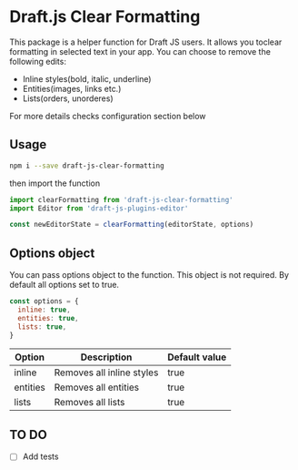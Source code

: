 # Draft.js Clear Formatting

This package is a helper function for Draft JS users. It allows you toclear formatting in selected text in your app. You can choose to remove the following edits:
- Inline styles(bold, italic, underline)
- Entities(images, links etc.)
- Lists(orders, unorderes)

For more details checks configuration section below

## Usage
```sh
npm i --save draft-js-clear-formatting
```

then import the function

```js
import clearFormatting from 'draft-js-clear-formatting'
import Editor from 'draft-js-plugins-editor'

const newEditorState = clearFormatting(editorState, options)

```

## Options object

You can pass options object to the function. This object is not required. By default all options set to true.
```js
const options = {
  inline: true,
  entities: true,
  lists: true,
}
```

| Option   | Description               | Default value |
| -------- | ------------------------- | ------------- |
| inline   | Removes all inline styles | true          |
| entities | Removes all entities      | true          |
| lists    | Removes all lists         | true          |

## TO DO
- [ ] Add tests